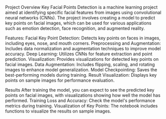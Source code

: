 Project Overview
Key Facial Points Detection is a machine learning project aimed at identifying specific facial features from images using convolutional neural networks (CNNs). The project involves creating a model to predict key points on facial images, which can be used for various applications such as emotion detection, face recognition, and augmented reality.

Features:
Facial Key Point Detection: Detects key points on faces in images, including eyes, nose, and mouth corners.
Preprocessing and Augmentation: Includes data normalization and augmentation techniques to improve model accuracy.
Deep Learning: Utilizes CNNs for feature extraction and point prediction.
Visualization: Provides visualizations for detected key points on facial images.
Data Augmentation: Includes flipping, scaling, and rotating images to enhance model generalization.
Model Checkpointing: Saves the best-performing models during training.
Result Visualization: Displays key points on sample images for performance evaluation.

Results
After training the model, you can expect to see the predicted key points on facial images, with visualizations showing how well the model has performed.
Training Loss and Accuracy: Check the model's performance metrics during training.
Visualization of Key Points: The notebook includes functions to visualize the results on sample images.
